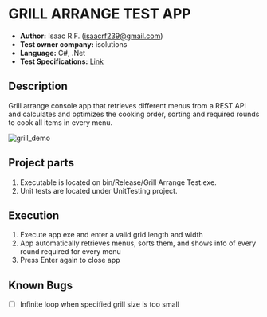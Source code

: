 # GRILL ARRANGE TEST APP
- **Author:** Isaac R.F. (isaacrf239@gmail.com)
- **Test owner company:** isolutions
- **Language:** C#, .Net
- **Test Specifications:** [Link](https://github.com/IsaacRF/csharp_grill_arrange_test/blob/master/SPECIFICATIONS.pdf)

## Description
Grill arrange console app that retrieves different menus from a REST API and calculates and optimizes the cooking order, sorting and required rounds to cook all items in every menu.

![grill_demo](https://user-images.githubusercontent.com/2803925/92026635-97a4ec00-ed61-11ea-9fa2-b072bb6f474e.gif)

## Project parts
1. Executable is located on bin/Release/Grill Arrange Test.exe.
2. Unit tests are located under UnitTesting project.

## Execution
1. Execute app exe and enter a valid grid length and width
2. App automatically retrieves menus, sorts them, and shows info of every round required for every menu
3. Press Enter again to close app

## Known Bugs
- [ ] Infinite loop when specified grill size is too small
